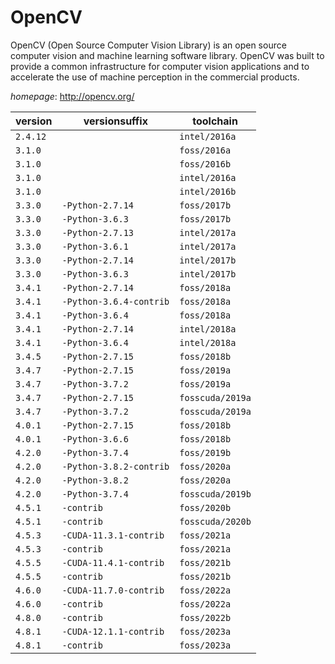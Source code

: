 # OpenCV

OpenCV (Open Source Computer Vision Library) is an open source computer vision  and machine learning software library. OpenCV was built to provide  a common infrastructure for computer vision applications and to accelerate  the use of machine perception in the commercial products.

*homepage*: <http://opencv.org/>

version | versionsuffix | toolchain
--------|---------------|----------
``2.4.12`` |  | ``intel/2016a``
``3.1.0`` |  | ``foss/2016a``
``3.1.0`` |  | ``foss/2016b``
``3.1.0`` |  | ``intel/2016a``
``3.1.0`` |  | ``intel/2016b``
``3.3.0`` | ``-Python-2.7.14`` | ``foss/2017b``
``3.3.0`` | ``-Python-3.6.3`` | ``foss/2017b``
``3.3.0`` | ``-Python-2.7.13`` | ``intel/2017a``
``3.3.0`` | ``-Python-3.6.1`` | ``intel/2017a``
``3.3.0`` | ``-Python-2.7.14`` | ``intel/2017b``
``3.3.0`` | ``-Python-3.6.3`` | ``intel/2017b``
``3.4.1`` | ``-Python-2.7.14`` | ``foss/2018a``
``3.4.1`` | ``-Python-3.6.4-contrib`` | ``foss/2018a``
``3.4.1`` | ``-Python-3.6.4`` | ``foss/2018a``
``3.4.1`` | ``-Python-2.7.14`` | ``intel/2018a``
``3.4.1`` | ``-Python-3.6.4`` | ``intel/2018a``
``3.4.5`` | ``-Python-2.7.15`` | ``foss/2018b``
``3.4.7`` | ``-Python-2.7.15`` | ``foss/2019a``
``3.4.7`` | ``-Python-3.7.2`` | ``foss/2019a``
``3.4.7`` | ``-Python-2.7.15`` | ``fosscuda/2019a``
``3.4.7`` | ``-Python-3.7.2`` | ``fosscuda/2019a``
``4.0.1`` | ``-Python-2.7.15`` | ``foss/2018b``
``4.0.1`` | ``-Python-3.6.6`` | ``foss/2018b``
``4.2.0`` | ``-Python-3.7.4`` | ``foss/2019b``
``4.2.0`` | ``-Python-3.8.2-contrib`` | ``foss/2020a``
``4.2.0`` | ``-Python-3.8.2`` | ``foss/2020a``
``4.2.0`` | ``-Python-3.7.4`` | ``fosscuda/2019b``
``4.5.1`` | ``-contrib`` | ``foss/2020b``
``4.5.1`` | ``-contrib`` | ``fosscuda/2020b``
``4.5.3`` | ``-CUDA-11.3.1-contrib`` | ``foss/2021a``
``4.5.3`` | ``-contrib`` | ``foss/2021a``
``4.5.5`` | ``-CUDA-11.4.1-contrib`` | ``foss/2021b``
``4.5.5`` | ``-contrib`` | ``foss/2021b``
``4.6.0`` | ``-CUDA-11.7.0-contrib`` | ``foss/2022a``
``4.6.0`` | ``-contrib`` | ``foss/2022a``
``4.8.0`` | ``-contrib`` | ``foss/2022b``
``4.8.1`` | ``-CUDA-12.1.1-contrib`` | ``foss/2023a``
``4.8.1`` | ``-contrib`` | ``foss/2023a``
